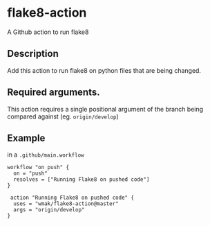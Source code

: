 # flake8-action
A Github action to run flake8

## Description
Add this action to run flake8 on python files that are being changed.

## Required arguments.
This action requires a single positional argument of the branch being compared against (eg. `origin/develop`)

## Example
in a `.github/main.workflow`
```
workflow "on push" {
  on = "push"
  resolves = ["Running Flake8 on pushed code"]
}

 action "Running Flake8 on pushed code" {
  uses = "wmak/flake8-action@master"
  args = "origin/develop"
}
```
